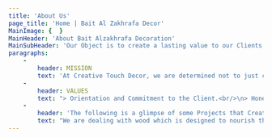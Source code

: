 ```yaml
---
title: 'About Us'
page_title: 'Home | Bait Al Zakhrafa Decor'
MainImage: {  }
MainHeader: 'About Bait Alzakhrafa Decoration'
MainSubHeader: 'Our Object is to create a lasting value to our Clients by repeatedly and transparently handing over a Professional and High Standard Product. We will do this in an atmosphere of Integrity and Honesty that will allow our company to prosper on the long term.'
paragraphs:
    -
        header: MISSION
        text: 'At Creative Touch Decor, we are determined not to just compete but to advance, build our market share by offering our Clients a High Quality, Innovative Designs and Moderate Cost on Time. Creative Touch Decor is aimed to relieve its Clients by taking over the burden of Design and Execution from then on handing over the Aspired and Result Oriented Product that will exceed our Client''s Expectations.'
    -
        header: VALUES
        text: "> Orientation and Commitment to the Client.<br/>\n> Honest and Open Communication.<br/>\n> Integrity and Substantiality.<br/>\n> Team Work.<br/>\nIt is not important how many years you've been in the market but the importance relies in what you have achieved during these years. In the above respect we are proud to state that notwithstanding it's early beginnings in Dubai in 2005, Creative Touch Decor has proudly succeeded in completing a lot of prestigious projects like Villas, Offices and most pronounced are Mosques. As we have recently completed the execution of Four mosques for H.H. Sheikh Mohammad Bin Rashid AlMaktoum and one Mosque for H.E. Musabbah AlFattan.<br/>\nCreative Touch Decor is giving a full turn Key Job for Interior Design Works, this includes Design, Selection of Materials, Finishes and Execution of the same to a high Quality Standards that will acquire the satisfaction of the Client.This is achieved due to the spirit of the Team Work, Dedicated Staff and Devoted High Experienced Management."
    -
        header: 'The following is a glimpse of some Projects that Creative Touch Decor has executed:'
        text: "We are dealing with wood which is designed to nourish the richness of the same. The wood is turned into a master piece work through our dedicated designs Gypsum is designed to reflect the beauty of and colorful of man hand sculpture. The art of carving is reflected in the nice and elegant design of gypsum works.<br/>\nMarble is designed to evolve the stone into aspirate work. The matching between different types and colors of marble to outcome the attractive design."
---
```


